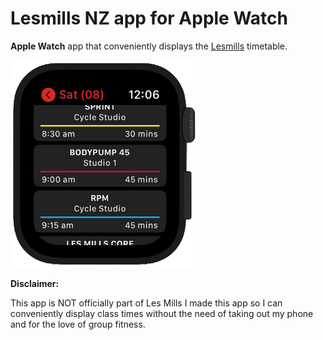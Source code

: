 # Lesmills NZ app for Apple Watch

**Apple Watch** app that conveniently displays the <a href="https://www.lesmills.co.nz/timetable">Lesmills</a> timetable.

<img src="screenshot.png" width="300" title="screenshot">

**Disclaimer:**

This app is NOT officially part of Les Mills I made this app so I can conveniently display class times without the need of taking out my phone and for the love of group fitness.
